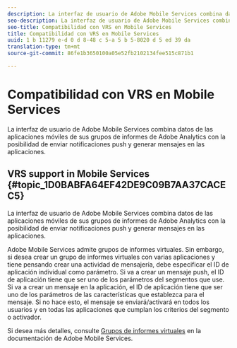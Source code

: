 ```yaml
---
description: La interfaz de usuario de Adobe Mobile Services combina datos de las aplicaciones móviles de sus grupos de informes de Adobe Analytics con la posibilidad de enviar notificaciones push y generar mensajes en las aplicaciones.
seo-description: La interfaz de usuario de Adobe Mobile Services combina datos de las aplicaciones móviles de sus grupos de informes de Adobe Analytics con la posibilidad de enviar notificaciones push y generar mensajes en las aplicaciones.
seo-title: Compatibilidad con VRS en Mobile Services
title: Compatibilidad con VRS en Mobile Services
uuid: 1 b 11279 e-d 0 d 8-48 c 5-a 5 b 5-8020 d 5 ed 39 da
translation-type: tm+mt
source-git-commit: 86fe1b3650100a05e52fb2102134fee515c871b1

---
```



# Compatibilidad con VRS en Mobile Services

La interfaz de usuario de Adobe Mobile Services combina datos de las aplicaciones móviles de sus grupos de informes de Adobe Analytics con la posibilidad de enviar notificaciones push y generar mensajes en las aplicaciones.

## VRS support in Mobile Services {#topic_1D0BABFA64EF42DE9C09B7AA37CACEC5}

La interfaz de usuario de Adobe Mobile Services combina datos de las aplicaciones móviles de sus grupos de informes de Adobe Analytics con la posibilidad de enviar notificaciones push y generar mensajes en las aplicaciones.

Adobe Mobile Services admite grupos de informes virtuales. Sin embargo, si desea crear un grupo de informes virtuales con varias aplicaciones y tiene pensando crear una actividad de mensajería, debe especificar el ID de aplicación individual como parámetro. Si va a crear un mensaje push, el ID de aplicación tiene que ser uno de los parámetros del segmentos que use. Si va a crear un mensaje en la aplicación, el ID de aplicación tiene que ser uno de los parámetros de las características que establezca para el mensaje. Si no hace esto, el mensaje se enviará/activará en todos los usuarios y en todas las aplicaciones que cumplan los criterios del segmento o activador.

Si desea más detalles, consulte [Grupos de informes virtuales](https://marketing.adobe.com/resources/help/en_US/mobile/c_mob_vrs.html) en la documentación de Adobe Mobile Services.
